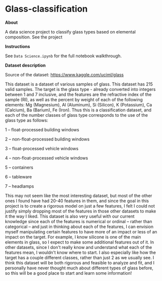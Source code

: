 # Glass-classification

**About**

A data science project to classify glass types based on elemental composition. See the project

**Instructions**

See `Data Science.ipynb` for the full notebook walkthrough.


**Dataset description**

Source of the dataset: https://www.kaggle.com/uciml/glass

This dataset is a dataset of various samples of glass. This dataset has 215 valid samples. The target is the glass type - already converted into integers between 1 and 7 inclusive, and the features are the refractive index of the sample (RI), as well as the percent by weight of each of the following elements: Mg (Magnesium), Al (Aluminum), Si (Silicon), K (Potassium), Ca (Calcium), Ba (Barium), Fe (Iron). Thus this is a classification dataset, and each of the number classes of glass type corresponds to the use of the glass type as follows:

1 – float-processed building windows

2 – non-float-processed building windows

3 – float-processed vehicle windows

4 – non-float-processed vehicle windows

5 – containers

6 – tableware

7 – headlamps

This may not seem like the most interesting dataset, but most of the other ones I found have had 20-40 features in them, and since the goal in this project is to create a rigorous model on just a few features, I felt I could not justify simply dropping most of the features in those other datasets to make it the way I liked. This dataset is also very useful with our current knowledge since each of the features is numerical or ordinal – rather than categorical – and just in thinking about each of the features, I can envision myself manipulating certain features to have more of an impact or less of an impact on the target. For example, I know silicone is one of the main elements in glass, so I expect to make some additional features out of it. In other datasets, since I don't really know and understand what each of the features mean, I wouldn't know where to start. I also especially like how the target has a couple different classes, rather than just 2 as we usually see. I think this dataset will be both rigorous and feasible to analyze and fit, and I personally have never thought much about different types of glass before, so this will be a good place to start and learn some information!
